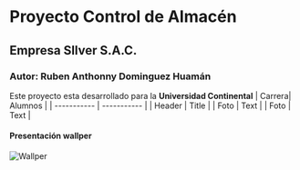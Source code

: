 # Proyecto Control de Almacén
## Empresa SIlver S.A.C.
### Autor: Ruben Anthonny Dominguez Huamán
Este proyecto esta desarrollado para la **Universidad Continental**
| Carrera| Alumnos |
| ----------- | ----------- |
| Header | Title |
| Foto | Text |
| Foto | Text |
#### Presentación wallper
![Wallper](ima.jpg)
